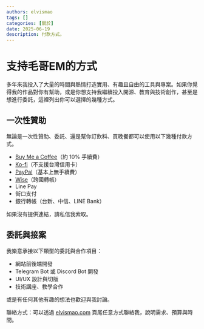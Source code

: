 ```yaml
---
authors: elvismao
tags: []
categories: [關於]
date: 2025-06-19
description: 付款方式。
---
```


# 支持毛哥EM的方式

多年來我投入了大量的時間與熱情打造實用、有趣且自由的工具與專案。如果你覺得我的作品對你有幫助，或是你想支持我繼續投入開源、教育與技術創作，甚至是想進行委託，這裡列出你可以選擇的幾種方式。

## 一次性贊助

無論是一次性贊助、委託、還是幫你訂飲料、買晚餐都可以使用以下幾種付款方式。


* [Buy Me a Coffee](https://buymeacoffee.com/elvismao)（約 10% 手續費）
* [Ko-fi](https://ko-fi.com/elvismao)（不支援台灣信用卡）
* [PayPal](https://www.paypal.me/elvisdragonmao)（基本上無手續費）
* [Wise](https://wise.com/pay/me/b8fzwel)（跨國轉帳）
* Line Pay
* 街口支付
* 銀行轉帳（台新、中信、LINE Bank）

如果沒有提供連結，請私信我索取。

## 委託與接案

我樂意承接以下類型的委託與合作項目：

* 網站前後端開發
* Telegram Bot 或 Discord Bot 開發
* UI/UX 設計與切版
* 技術講座、教學合作

或是有任何其他有趣的想法也歡迎與我討論。

聯絡方式：可以透過 [elvismao.com](https://elvismao.com/) 頁尾任意方式聯絡我，說明需求、預算與時間。